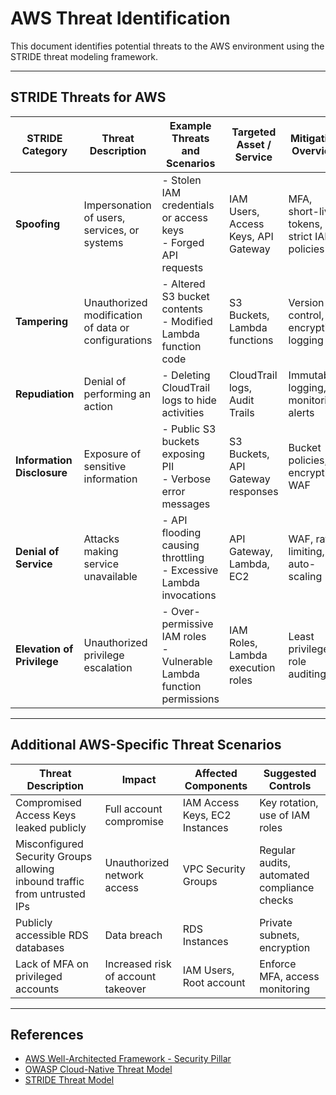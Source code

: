 # AWS Threat Identification

This document identifies potential threats to the AWS environment using the STRIDE threat modeling framework.

---

## STRIDE Threats for AWS

| STRIDE Category        | Threat Description                                      | Example Threats and Scenarios                                   | Targeted Asset / Service             | Mitigation Overview                    |
|-----------------------|--------------------------------------------------------|-----------------------------------------------------------------|------------------------------------|--------------------------------------|
| **Spoofing**          | Impersonation of users, services, or systems           | - Stolen IAM credentials or access keys<br>- Forged API requests | IAM Users, Access Keys, API Gateway | MFA, short-lived tokens, strict IAM policies |
| **Tampering**         | Unauthorized modification of data or configurations    | - Altered S3 bucket contents<br>- Modified Lambda function code  | S3 Buckets, Lambda functions       | Version control, encryption, logging |
| **Repudiation**       | Denial of performing an action                          | - Deleting CloudTrail logs to hide activities                    | CloudTrail logs, Audit Trails       | Immutable logging, monitoring alerts |
| **Information Disclosure** | Exposure of sensitive information                       | - Public S3 buckets exposing PII<br>- Verbose error messages     | S3 Buckets, API Gateway responses  | Bucket policies, encryption, WAF     |
| **Denial of Service** | Attacks making service unavailable                       | - API flooding causing throttling<br>- Excessive Lambda invocations | API Gateway, Lambda, EC2            | WAF, rate limiting, auto-scaling     |
| **Elevation of Privilege** | Unauthorized privilege escalation                      | - Over-permissive IAM roles<br>- Vulnerable Lambda function permissions | IAM Roles, Lambda execution roles   | Least privilege, role auditing        |

---

## Additional AWS-Specific Threat Scenarios

| Threat Description                             | Impact                         | Affected Components             | Suggested Controls                  |
|-----------------------------------------------|-------------------------------|--------------------------------|-----------------------------------|
| Compromised Access Keys leaked publicly       | Full account compromise       | IAM Access Keys, EC2 Instances  | Key rotation, use of IAM roles     |
| Misconfigured Security Groups allowing inbound traffic from untrusted IPs | Unauthorized network access   | VPC Security Groups             | Regular audits, automated compliance checks |
| Publicly accessible RDS databases              | Data breach                   | RDS Instances                  | Private subnets, encryption        |
| Lack of MFA on privileged accounts             | Increased risk of account takeover | IAM Users, Root account        | Enforce MFA, access monitoring     |

---

## References

- [AWS Well-Architected Framework - Security Pillar](https://docs.aws.amazon.com/wellarchitected/latest/framework/security.html)  
- [OWASP Cloud-Native Threat Model](https://owasp.org/www-project-cloud-native-application-security-top-10/)  
- [STRIDE Threat Model](https://www.practical-devsecops.com/what-is-stride-threat-model/?srsltid=AfmBOoq4HDGjiMoJyGGi3F47Qls-ZA-rM6gPsNG_w-rzPWI5v6HHw0-I)

